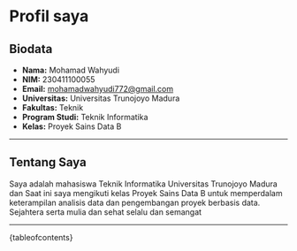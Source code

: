 # Profil saya

## Biodata

- **Nama:** Mohamad Wahyudi
- **NIM:** 230411100055
- **Email:** mohamadwahyudi772@gmail.com  
- **Universitas:** Universitas Trunojoyo Madura  
- **Fakultas:** Teknik  
- **Program Studi:** Teknik Informatika  
- **Kelas:** Proyek Sains Data B  

---

## Tentang Saya
Saya adalah mahasiswa Teknik Informatika Universitas Trunojoyo Madura dan Saat ini saya mengikuti kelas Proyek Sains Data B untuk memperdalam keterampilan analisis data dan pengembangan proyek berbasis data.
Sejahtera serta mulia dan sehat selalu dan semangat

---

{tableofcontents}
